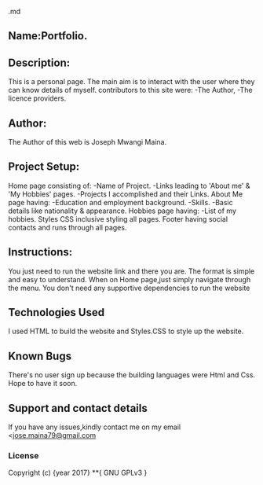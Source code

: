 .md
## Name:Portfolio.
## Description:
This is a personal page.
The  main aim is to interact with the user where they can know details of myself.
contributors to this site were:
 -The Author,
 -The licence providers.
 ## Author:
 The Author of this web is Joseph Mwangi Maina.
## Project Setup:
Home page consisting of:
        -Name of Project.
        -Links leading to 'About me' & 'My Hobbies' pages.
        -Projects I accomplished and their Links.
About Me page having:
        -Education and employment background.
        -Skills.
        -Basic details like nationality & appearance.
Hobbies page having:
        -List of my hobbies.
Styles CSS inclusive styling all pages.
Footer having social contacts and runs through all pages.
## Instructions:
You just need to run the website link and there you are.
The format is simple and easy to understand.
When on Home page,just simply navigate through the menu.
You don't need any supportive dependencies to run the website
## Technologies Used
I used HTML to build the website and Styles.CSS to style up the website.
## Known Bugs
There's no user sign up because the building languages were Html and Css.
Hope to have it soon.
## Support and contact details
If you have any issues,kindly contact me on my email <jose.maina79@gmail.com
### License
Copyright (c) {year 2017} **{ GNU GPLv3 }